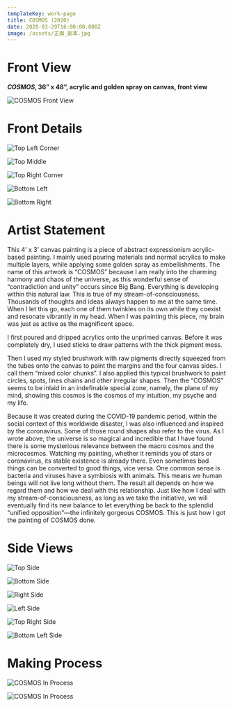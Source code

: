 ```yaml
---
templateKey: work-page
title: COSMOS (2020)
date: 2020-03-29T16:00:00.000Z
image: /assets/正面_副本.jpg
---
```

# Front View

<div class="lines-1"></div>

<!--StartFragment-->

***COSMOS*, 36” x 48”, acrylic and golden spray on canvas, front view**

<!--EndFragment-->

![COSMOS Front View](/assets/正面_副本.jpg "COSMOS Front View")

<div class="lines-1"></div>

# Front Details

<div class="lines-1"></div>

![Top Left Corner](/assets/左上角_副本.jpg "Top Left Corner")

![Top Middle](/assets/中上_副本.jpg "Top Middle")

![Top Right Corner](/assets/右上角_副本.jpg "Top Right Corner")

![Bottom Left ](/assets/左下角_副本.jpg "Bottom Left ")

![Bottom Right](/assets/右下角_副本.jpg "Bottom Right")

<div class="lines-1"></div>

# Artist Statement

<div class="lines-1"></div>

<!--StartFragment-->

This 4’ x 3’ canvas painting is a piece of abstract expressionism acrylic-based painting. I mainly used pouring materials and normal acrylics to make multiple layers, while applying some golden spray as embellishments. The name of this artwork is “COSMOS” because I am really into the charming harmony and chaos of the universe, as this wonderful sense of “contradiction and unity” occurs since Big Bang. Everything is developing within this natural law. This is true of my stream-of-consciousness. Thousands of thoughts and ideas always happen to me at the same time. When I let this go, each one of them twinkles on its own while they coexist and resonate vibrantly in my head. When I was painting this piece, my brain was just as active as the magnificent space.

I first poured and dripped acrylics onto the unprimed canvas. Before it was completely dry, I used sticks to draw patterns with the thick pigment mess.

Then I used my styled brushwork with raw pigments directly squeezed from the tubes onto the canvas to paint the margins and the four canvas sides. I call them “mixed color chunks”. I also applied this typical brushwork to paint circles, spots, lines chains and other irregular shapes. Then the “COSMOS” seems to be inlaid in an indefinable special zone, namely, the plane of my mind, showing this cosmos is the cosmos of my intuition, my psyche and my life.

Because it was created during the COVID-19 pandemic period, within the social context of this worldwide disaster, I was also influenced and inspired by the coronavirus. Some of those round shapes also refer to the virus. As I wrote above, the universe is so magical and incredible that I have found there is some mysterious relevance between the macro cosmos and the microcosmos. Watching my painting, whether it reminds you of stars or coronavirus, its stable existence is already there. Even sometimes bad things can be converted to good things, vice versa. One common sense is bacteria and viruses have a symbiosis with animals. This means we human beings will not live long without them. The result all depends on how we regard them and how we deal with this relationship. Just like how I deal with my stream-of-consciousness, as long as we take the initiative, we will eventually find its new balance to let everything be back to the splendid “unified opposition”—the infinitely gorgeous COSMOS. This is just how I got the painting of COSMOS done.

<!--EndFragment-->

<div class="lines-1"></div>

# Side Views

<div class="lines-1"></div>

![Top Side](/assets/上侧面用这个.jpg "Top Side")

![Bottom Side](/assets/下面1_副本.jpg "Bottom Side")

![Right Side](/assets/右侧面_副本.jpg "Right Side")

![Left Side](/assets/左侧面_副本.jpg "Left Side")

![Top Right Side](/assets/右上角.jpg "Top Right Side")

![Bottom Left Side](/assets/左下角.jpg "Bottom Left Side")

# Making Process

<div class="lines-1"></div>

![COSMOS In Process](/assets/微信图片_20200723164416.jpg "COSMOS In Process")

![COSMOS In Process](/assets/微信图片_20200723164419.jpg "COSMOS In Process")